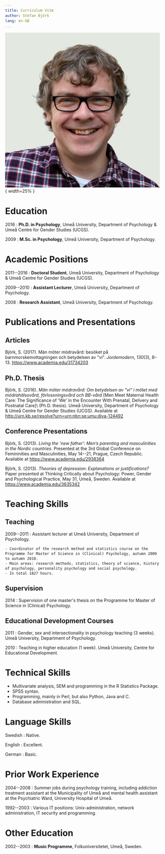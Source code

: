 ```yaml
---
title: Curriculum Vitæ
author: Stefan Björk
lang: en-GB
...
```


![](images/photo.jpg){ width=25% }

# Education

2016
:   **Ph.D. in Psychology**, Umeå University, Department of Psychology & Umeå Centre for Gender Studies (UCGS).

2009
:   **M.Sc. in Psychology**, Umeå University, Department of Psychology.

# Academic Positions

2011--2016
:   **Doctoral Student**, Umeå University, Department of Psychology & Umeå Centre for Gender Studies (UCGS).

2009--2010
:   **Assistant Lecturer**, Umeå University, Department of Psychology.

2008
:   **Research Assistant**, Umeå University, Department of Psychology.

# Publications and Presentations

## Articles

Björk, S. (2017). Män möter mödravård: besöket på barnmorskemottagningen och betydelsen av "vi". *Jordemodern*, *130*(3), 8–13. <https://www.academia.edu/31734203>

## Ph.D. Thesis

Björk, S. (2016). *Män möter mödravård: Om betydelsen av "vi" i mötet med mödrahälsovård, förlossningsvård och BB-vård* [Men Meet Maternal Health Care: The Significance of 'We' in the Encounter With Prenatal, Delivery and Postnatal Care]\ (Ph.D. thesis). Umeå University, Department of Psychology & Umeå Centre for Gender Studies (UCGS). Available at <http://urn.kb.se/resolve?urn=urn:nbn:se:umu:diva-124492>

## Conference Presentations

Björk, S. (2013). *Living the 'new father': Men’s parenting and masculinities in the Nordic countries*. Presented at the 3rd Global Conference on Femininities and Masculinities, May 14--21, Prague, Czech Republic. Available at <https://www.academia.edu/2938364>

Björk, S. (2013). *Theories of depression: Explanations or justifications?* Paper presented at Thinking Critically about Psychology: Power, Gender and Psychological Practice, May 31, Umeå, Sweden. Available at <https://www.academia.edu/3635342>

# Teaching Skills

## Teaching

2009--2011
:   Assistant lecturer at Umeå University, Department of Psychology.

    - Coordinator of the research method and statistics course on the Programme for Master of Science in (Clinical) Psychology, autumn 2009 to autumn 2010.
    - Main areas: research methods, statistics, theory of science, history of psychology, personality psychology and social psychology.
    - In total 1827 hours.

## Supervision

2014
:   Supervision of one master's thesis on the Programme for Master of Science in (Clinical) Psychology.

## Educational Development Courses

2011
:   Gender, sex and intersectionality in psychology teaching (3 weeks). Umeå University, Department of Psychology.

2010
:   Teaching in higher education (1 week). Umeå University, Centre for Educational Development.

# Technical Skills

  * Multivariate analysis, SEM and programming in the R Statistics Package.
  * SPSS syntax.
  * Programming, mainly in Perl, but also Python, Java and C.
  * Database administration and SQL.

# Language Skills

Swedish
:   Native.

English
:   Excellent.

German
:   Basic.

# Prior Work Experience

2004--2008
:   Summer jobs during psychology training, including addiction treatment assistant at the Municipality of Umeå and mental health assistant at the Psychiatric Ward, University Hospital of Umeå.

1992--2003
:   Various IT positions: Unix-administration, network administration, IT security and programming.

# Other Education

2002--2003
:   **Music Programme**, Folkuniversitetet, Umeå, Sweden.

